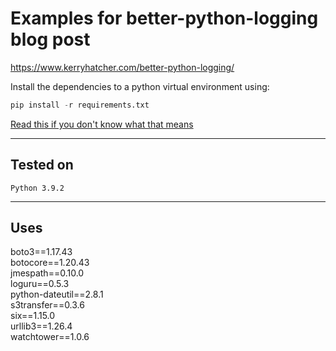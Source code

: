 # Examples for better-python-logging blog post

https://www.kerryhatcher.com/better-python-logging/

Install the dependencies to a python virtual environment using:

```s
pip install -r requirements.txt
```
[Read this if you don't know what that means](https://blog.usejournal.com/why-and-how-to-make-a-requirements-txt-f329c685181e)

---

## Tested on

`Python 3.9.2`

---

## Uses

boto3==1.17.43  
botocore==1.20.43  
jmespath==0.10.0  
loguru==0.5.3  
python-dateutil==2.8.1  
s3transfer==0.3.6  
six==1.15.0  
urllib3==1.26.4  
watchtower==1.0.6  
